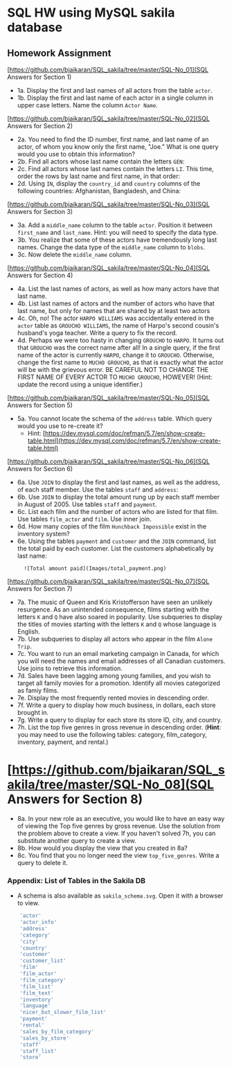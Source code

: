 # SQL HW using MySQL sakila database

## Homework Assignment
[https://github.com/bjaikaran/SQL_sakila/tree/master/SQL-No_01](SQL Answers for Section 1)
* 1a. Display the first and last names of all actors from the table `actor`. 
* 1b. Display the first and last name of each actor in a single column in upper case letters. Name the column `Actor Name`.

[https://github.com/bjaikaran/SQL_sakila/tree/master/SQL-No_02](SQL Answers for Section 2)
* 2a. You need to find the ID number, first name, and last name of an actor, of whom you know only the first name, "Joe." What is one query would you use to obtain this information?  	
* 2b. Find all actors whose last name contain the letters `GEN`:  	
* 2c. Find all actors whose last names contain the letters `LI`. This time, order the rows by last name and first name, in that order:
* 2d. Using `IN`, display the `country_id` and `country` columns of the following countries: Afghanistan, Bangladesh, and China:

[https://github.com/bjaikaran/SQL_sakila/tree/master/SQL-No_03](SQL Answers for Section 3)
* 3a. Add a `middle_name` column to the table `actor`. Position it between `first_name` and `last_name`. Hint: you will need to specify the data type.  	
* 3b. You realize that some of these actors have tremendously long last names. Change the data type of the `middle_name` column to `blobs`.
* 3c. Now delete the `middle_name` column.

[https://github.com/bjaikaran/SQL_sakila/tree/master/SQL-No_04](SQL Answers for Section 4)
* 4a. List the last names of actors, as well as how many actors have that last name.  	
* 4b. List last names of actors and the number of actors who have that last name, but only for names that are shared by at least two actors  	
* 4c. Oh, no! The actor `HARPO WILLIAMS` was accidentally entered in the `actor` table as `GROUCHO WILLIAMS`, the name of Harpo's second cousin's husband's yoga teacher. Write a query to fix the record.  	
* 4d. Perhaps we were too hasty in changing `GROUCHO` to `HARPO`. It turns out that `GROUCHO` was the correct name after all! In a single query, if the first name of the actor is currently `HARPO`, change it to `GROUCHO`. Otherwise, change the first name to `MUCHO GROUCHO`, as that is exactly what the actor will be with the grievous error. BE CAREFUL NOT TO CHANGE THE FIRST NAME OF EVERY ACTOR TO `MUCHO GROUCHO`, HOWEVER! (Hint: update the record using a unique identifier.)

[https://github.com/bjaikaran/SQL_sakila/tree/master/SQL-No_05](SQL Answers for Section 5)
* 5a. You cannot locate the schema of the `address` table. Which query would you use to re-create it? 
  * Hint: [https://dev.mysql.com/doc/refman/5.7/en/show-create-table.html](https://dev.mysql.com/doc/refman/5.7/en/show-create-table.html)
  
[https://github.com/bjaikaran/SQL_sakila/tree/master/SQL-No_06](SQL Answers for Section 6)
* 6a. Use `JOIN` to display the first and last names, as well as the address, of each staff member. Use the tables `staff` and `address`:
* 6b. Use `JOIN` to display the total amount rung up by each staff member in August of 2005. Use tables `staff` and `payment`.   	
* 6c. List each film and the number of actors who are listed for that film. Use tables `film_actor` and `film`. Use inner join.  	
* 6d. How many copies of the film `Hunchback Impossible` exist in the inventory system?
* 6e. Using the tables `payment` and `customer` and the `JOIN` command, list the total paid by each customer. List the customers alphabetically by last name:
  ```
  	![Total amount paid](Images/total_payment.png)
  ```
  
[https://github.com/bjaikaran/SQL_sakila/tree/master/SQL-No_07](SQL Answers for Section 7)
* 7a. The music of Queen and Kris Kristofferson have seen an unlikely resurgence. As an unintended consequence, films starting with the letters `K` and `Q` have also soared in popularity. Use subqueries to display the titles of movies starting with the letters `K` and `Q` whose language is English. 
* 7b. Use subqueries to display all actors who appear in the film `Alone Trip`.   
* 7c. You want to run an email marketing campaign in Canada, for which you will need the names and email addresses of all Canadian customers. Use joins to retrieve this information.
* 7d. Sales have been lagging among young families, and you wish to target all family movies for a promotion. Identify all movies categorized as famiy films.
* 7e. Display the most frequently rented movies in descending order.  	
* 7f. Write a query to display how much business, in dollars, each store brought in.
* 7g. Write a query to display for each store its store ID, city, and country.  	
* 7h. List the top five genres in gross revenue in descending order. (**Hint**: you may need to use the following tables: category, film_category, inventory, payment, and rental.)

# [https://github.com/bjaikaran/SQL_sakila/tree/master/SQL-No_08](SQL Answers for Section 8)
* 8a. In your new role as an executive, you would like to have an easy way of viewing the Top five genres by gross revenue. Use the solution from the problem above to create a view. If you haven't solved 7h, you can substitute another query to create a view.  	
* 8b. How would you display the view that you created in 8a?
* 8c. You find that you no longer need the view `top_five_genres`. Write a query to delete it.



### Appendix: List of Tables in the Sakila DB
* A schema is also available as `sakila_schema.svg`. Open it with a browser to view.
```sql
	'actor'
	'actor_info'
	'address'
	'category'
	'city'
	'country'
	'customer'
	'customer_list'
	'film'
	'film_actor'
	'film_category'
	'film_list'
	'film_text'
	'inventory'
	'language'
	'nicer_but_slower_film_list'
	'payment'
	'rental'
	'sales_by_film_category'
	'sales_by_store'
	'staff'
	'staff_list'
	'store'
```
